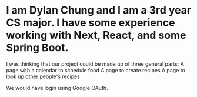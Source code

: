 # I am Dylan Chung and I am a 3rd year CS major. I have some experience working with Next, React, and some Spring Boot.

I was thinking that our project could be made up of three general parts:
A page with a calendar to schedule food
A page to create recipes
A page to look up other people's recipes

We would have login using Google OAuth.